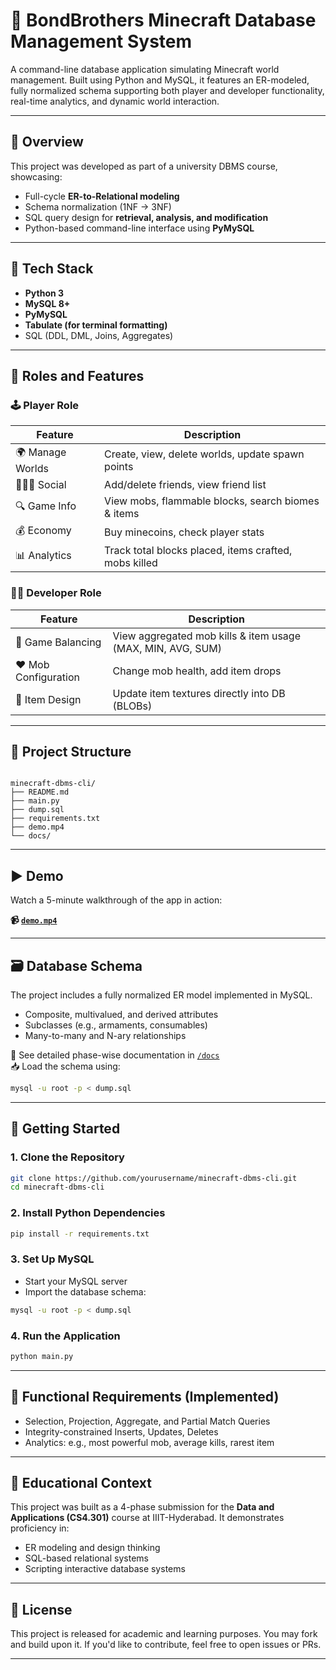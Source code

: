 # 🧱 BondBrothers Minecraft Database Management System

A command-line database application simulating Minecraft world management. Built using Python and MySQL, it features an ER-modeled, fully normalized schema supporting both player and developer functionality, real-time analytics, and dynamic world interaction.

---

## 📌 Overview

This project was developed as part of a university DBMS course, showcasing:
- Full-cycle **ER-to-Relational modeling**
- Schema normalization (1NF → 3NF)
- SQL query design for **retrieval, analysis, and modification**
- Python-based command-line interface using **PyMySQL**

---

## 🔧 Tech Stack

- **Python 3**
- **MySQL 8+**
- **PyMySQL**
- **Tabulate (for terminal formatting)**
- SQL (DDL, DML, Joins, Aggregates)

---

## 👤 Roles and Features

### 🕹️ Player Role
| Feature             | Description |
|---------------------|-------------|
| 🌍 Manage Worlds     | Create, view, delete worlds, update spawn points |
| 🧑‍🤝‍🧑 Social         | Add/delete friends, view friend list |
| 🔍 Game Info        | View mobs, flammable blocks, search biomes & items |
| 💰 Economy          | Buy minecoins, check player stats |
| 📊 Analytics        | Track total blocks placed, items crafted, mobs killed |

### 👨‍💻 Developer Role
| Feature              | Description |
|----------------------|-------------|
| 🔬 Game Balancing     | View aggregated mob kills & item usage (MAX, MIN, AVG, SUM) |
| ❤️ Mob Configuration | Change mob health, add item drops |
| 🎨 Item Design       | Update item textures directly into DB (BLOBs) |

---

## 📁 Project Structure

```

minecraft-dbms-cli/
├── README.md
├── main.py
├── dump.sql
├── requirements.txt
├── demo.mp4
└── docs/
````

---

## ▶️ Demo

Watch a 5-minute walkthrough of the app in action:

**📹 [`demo.mp4`](./demo.mp4)**

---

## 🗃️ Database Schema

The project includes a fully normalized ER model implemented in MySQL.

- Composite, multivalued, and derived attributes
- Subclasses (e.g., armaments, consumables)
- Many-to-many and N-ary relationships

📄 See detailed phase-wise documentation in [`/docs`](./docs)  
📥 Load the schema using:  
```bash
mysql -u root -p < dump.sql
````

---

## 🚀 Getting Started

### 1. Clone the Repository

```bash
git clone https://github.com/yourusername/minecraft-dbms-cli.git
cd minecraft-dbms-cli
```

### 2. Install Python Dependencies

```bash
pip install -r requirements.txt
```

### 3. Set Up MySQL

* Start your MySQL server
* Import the database schema:

```bash
mysql -u root -p < dump.sql
```

### 4. Run the Application

```bash
python main.py
```

---

## 📄 Functional Requirements (Implemented)

* Selection, Projection, Aggregate, and Partial Match Queries
* Integrity-constrained Inserts, Updates, Deletes
* Analytics: e.g., most powerful mob, average kills, rarest item

---

## 🧠 Educational Context

This project was built as a 4-phase submission for the **Data and Applications (CS4.301)** course at IIIT-Hyderabad. It demonstrates proficiency in:

* ER modeling and design thinking
* SQL-based relational systems
* Scripting interactive database systems

---

## 📜 License

This project is released for academic and learning purposes. You may fork and build upon it. If you'd like to contribute, feel free to open issues or PRs.

---
